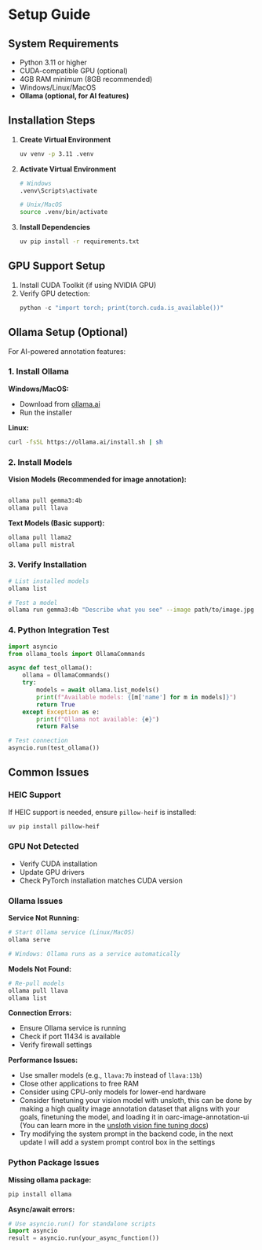 # Setup Guide

## System Requirements

- Python 3.11 or higher
- CUDA-compatible GPU (optional)
- 4GB RAM minimum (8GB recommended)
- Windows/Linux/MacOS
- **Ollama (optional, for AI features)**

## Installation Steps

1. **Create Virtual Environment**
   ```bash
   uv venv -p 3.11 .venv
   ```

2. **Activate Virtual Environment**
   ```bash
   # Windows
   .venv\Scripts\activate
   
   # Unix/MacOS
   source .venv/bin/activate
   ```

3. **Install Dependencies**
   ```bash
   uv pip install -r requirements.txt
   ```

## GPU Support Setup

1. Install CUDA Toolkit (if using NVIDIA GPU)
2. Verify GPU detection:
   ```python
   python -c "import torch; print(torch.cuda.is_available())"
   ```

## Ollama Setup (Optional)

For AI-powered annotation features:

### 1. Install Ollama

**Windows/MacOS:**
- Download from [ollama.ai](https://ollama.ai)
- Run the installer

**Linux:**
```bash
curl -fsSL https://ollama.ai/install.sh | sh
```

### 2. Install Models

**Vision Models (Recommended for image annotation):**
```bash

ollama pull gemma3:4b
ollama pull llava

```

**Text Models (Basic support):**
```bash
ollama pull llama2
ollama pull mistral
```

### 3. Verify Installation

```bash
# List installed models
ollama list

# Test a model
ollama run gemma3:4b "Describe what you see" --image path/to/image.jpg
```

### 4. Python Integration Test

```python
import asyncio
from ollama_tools import OllamaCommands

async def test_ollama():
    ollama = OllamaCommands()
    try:
        models = await ollama.list_models()
        print(f"Available models: {[m['name'] for m in models]}")
        return True
    except Exception as e:
        print(f"Ollama not available: {e}")
        return False

# Test connection
asyncio.run(test_ollama())
```

## Common Issues

### HEIC Support
If HEIC support is needed, ensure `pillow-heif` is installed:
```bash
uv pip install pillow-heif
```

### GPU Not Detected
- Verify CUDA installation
- Update GPU drivers
- Check PyTorch installation matches CUDA version

### Ollama Issues

**Service Not Running:**
```bash
# Start Ollama service (Linux/MacOS)
ollama serve

# Windows: Ollama runs as a service automatically
```

**Models Not Found:**
```bash
# Re-pull models
ollama pull llava
ollama list
```

**Connection Errors:**
- Ensure Ollama service is running
- Check if port 11434 is available
- Verify firewall settings

**Performance Issues:**
- Use smaller models (e.g., `llava:7b` instead of `llava:13b`)
- Close other applications to free RAM
- Consider using CPU-only models for lower-end hardware
- Consider finetuning your vision model with unsloth, this can be done by making a high quality image annotation dataset that aligns with your goals, finetuning the model, and loading it in oarc-image-annotation-ui (You can learn more in the [unsloth vision fine tuning docs](https://docs.unsloth.ai/basics/vision-fine-tuning))
- Try modifying the system prompt in the backend code, in the next update I will add a system prompt control box in the settings

### Python Package Issues

**Missing ollama package:**
```bash
pip install ollama
```

**Async/await errors:**
```python
# Use asyncio.run() for standalone scripts
import asyncio
result = asyncio.run(your_async_function())
```